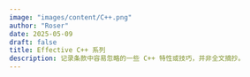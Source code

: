 ```yaml
---
image: "images/content/C++.png"
author: "Roser"
date: 2025-05-09
draft: false
title: Effective C++ 系列
description: 记录条款中容易忽略的一些 C++ 特性或技巧，并非全文摘抄。
---
```

